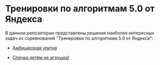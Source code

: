 # Тренировки по алгоритмам 5.0 от Яндекса

В данном репозитории представлены решения наиболее интересных задач из соревнований "Тренировки по алгоритмам 5.0 от Яндекса":

- [Амбициозная улитка](https://github.com/sidorov-works/yandex-algo-5/blob/main/5-2-E-Snail.ipynb)

- [Спички детям не игрушка!](https://github.com/sidorov-works/yandex-algo-5/blob/main/5-3-H-Matches.ipynb)